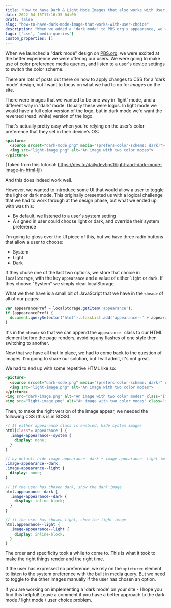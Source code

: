 ```yaml
---
title: "How to have Dark & Light Mode Images that also works with User Choice"
date: 2022-04-15T17:16:35-04:00
draft: false
slug: "how-to-have-dark-mode-image-that-works-with-user-choice"
description: "When we added a 'dark mode' to PBS.org's appearance, we wanted to allow users to have a choice to turn it on. That introduces some complexities that you need to account for."
tags: ['css', 'media-queries']
custom_properties: []
---
```


When we launched a "dark mode" design on [PBS.org](https://www.pbs.org), we were excited at the better experience we were offering our users. We were going to make use of color preference media queries, and listen to a user's device settings to switch the color scheme.

There are lots of posts out there on how to apply changes to CSS for a 'dark mode' design, but I want to focus on what we had to do for _images_ on the site.

There were images that we wanted to be one way in 'light' mode, and a different way in 'dark' mode. Usually these were logos. In light mode we would have a full color version of the logo, but in dark mode we'd want the reversed (read: white) version of the logo.

That's actually pretty easy when you're relying on the user's color preference that they set in their device's OS:

```html
<picture>
  <source srcset="dark-mode.png" media="(prefers-color-scheme: dark)">
  <img src="light-image.png" alt="An image with two color modes">
</picture>
```
(Taken from this tutorial: https://dev.to/dailydevtips1/light-and-dark-mode-image-in-html-lji)

And this does indeed work well.

However, we wanted to introduce some UI that would allow a user to toggle the light or dark mode. This originally presented us with a logical challenge that we had to work through at the design phase, but what we ended up with was this:

- By default, we listened to a user's system setting
- A signed in user could choose light or dark, and override their system preference

I'm going to gloss over the UI piece of this, but we have three radio buttons that allow a user to choose:

- System
- Light
- Dark

If they chose one of the last two options, we store that choice in `localStorage`, with the key `appearance` and a value of either `light` or `dark`. If they choose "System" we simply clear localStorage.

What we then have is a small bit of JavaScript that we have in the `<head>` of all of our pages:

```javascript
var appearancePref = localStorage.getItem('appearance');
if (appearancePref) {
  document.querySelector('html').classList.add('appearance--' + appearancePref);
}
```

It's in the `<head>` so that we can append the `appearance-` class to our HTML element before the page renders, avoiding any flashes of one style then switching to another.

Now that we have all that in place, we had to come back to the question of images. I'm going to share our solution, but I will admit, it's not great.

We had to end up with some repetitive HTML like so:

```html
<picture>
  <source srcset="dark-mode.png" media="(prefers-color-scheme: dark)" class="image-appearance--system">
  <img src="light-image.png" alt="An image with two color modes">
</picture>
<img src="dark-image.png" alt="An image with two color modes" class="image-appearance--dark">
<img src="light-image.png" alt="An image with two color modes" class="image-appearance--light">
```

Then, to make the right version of the image appear, we needed the following CSS (this is in SCSS):

```scss
// If either appearance class is enabled, hide system images
html[class*='appearance'] {
  .image-appearance--system {
    display: none;
  }
}

// by default hide image-appearance--dark + image-appearance--light images
.image-appearance--dark,
.image-appearance--light {
  display: none;
}

// if the user has chosen dark, show the dark image
html.appearance--dark {
  .image-appearance--dark {
    display: inline-block;
  }
}

// if the user has chosen light, show the light image
html.appearance--light {
  .image-appearance--light {
    display: inline-block;
  }
}
```

The order and specificity took a while to come to. This is what it took to make the right things render and the right time.

If the user has expressed no preference, we rely on the `<picture>` element to listen to the system preference with the built in media query. But we need to toggle to the other images manually if the user has chosen an option.

If you are working on implementing a 'dark mode' on your site - I hope you find this helpful! Leave a comment if you have a better approach to the dark mode / light mode / user choice problem.
